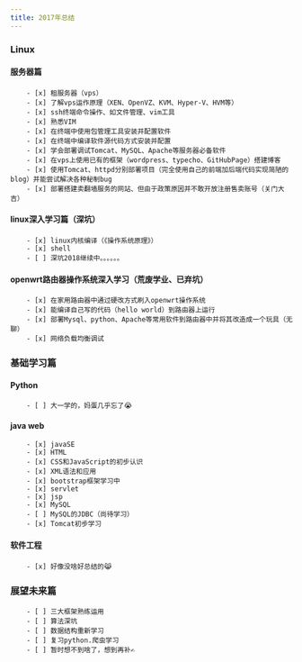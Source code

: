 ```yaml
---
title: 2017年总结
---
```


### Linux
#### 	服务器篇
		- [x] 租服务器（vps）
		- [x] 了解vps运作原理（XEN、OpenVZ、KVM、Hyper-V、HVM等）
		- [x] ssh终端命令操作、如文件管理、vim工具
		- [x] 熟悉VIM
		- [x] 在终端中使用包管理工具安装并配置软件
		- [x] 在终端中编译软件源代码方式安装并配置
		- [x] 学会部署调试Tomcat、MySQL、Apache等服务器必备软件
		- [x] 在vps上使用已有的框架（wordpress、typecho、GitHubPage）搭建博客
		- [x] 使用Tomcat、httpd分别部署项目（完全使用自己的前端加后端代码实现简陋的blog）并能尝试解决各种秘制bug
		- [x] 部署搭建卖翻墙服务的网站、但由于政策原因并不敢开放注册售卖账号（关门大吉）
#### 	linux深入学习篇（深坑）
		- [x] linux内核编译（《操作系统原理》）
		- [x] shell
		- [ ] 深坑2018继续中。。。。。。
#### 	 openwrt路由器操作系统深入学习（荒废学业、已弃坑）
		- [x] 在家用路由器中通过硬改方式刷入openwrt操作系统
		- [x] 能编译自己写的代码（hello world）到路由器上运行
		- [x] 部署Mysql、python、Apache等常用软件到路由器中并将其改造成一个玩具（无聊）
		- [x] 网络负载均衡调试
### 基础学习篇
####         Python 
		- [ ] 大一学的，妈蛋几乎忘了😭
#### 	java web
		- [x] javaSE
		- [x] HTML
		- [x] CSS和JavaScript的初步认识
		- [x] XML语法和应用
		- [x] bootstrap框架学习中
		- [x] servlet
		- [x] jsp
		- [x] MySQL
		- [ ] MySQL的JDBC（尚待学习）
		- [x] Tomcat初步学习
####         软件工程
		- [x] 好像没啥好总结的😹
### 展望未来篇
		- [ ] 三大框架熟练运用
		- [ ] 算法深坑
		- [ ] 数据结构重新学习
		- [ ] 复习python.爬虫学习
		- [ ] 暂时想不到啥了，想到再补✍️
	

